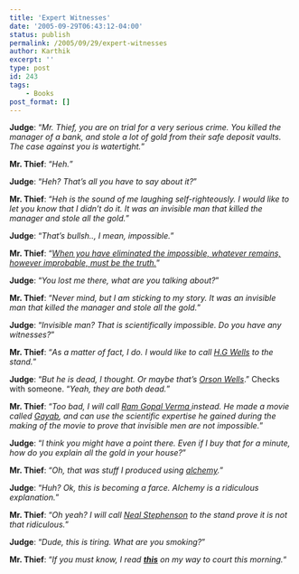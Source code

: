 ```yaml
---
title: 'Expert Witnesses'
date: '2005-09-29T06:43:12-04:00'
status: publish
permalink: /2005/09/29/expert-witnesses
author: Karthik
excerpt: ''
type: post
id: 243
tags:
    - Books
post_format: []
---
```

**Judge**: “*Mr. Thief, you are on trial for a very serious crime. You killed the manager of a bank, and stole a lot of gold from their safe deposit vaults. The case against you is watertight.*”

**Mr. Thief**: “*Heh.*”

**Judge**: “*Heh? That’s all you have to say about it?*”

**Mr. Thief**: “*Heh is the sound of me laughing self-righteously. I would like to let you know that I didn’t do it. It was an invisible man that killed the manager and stole all the gold.*”

**Judge**: “*That’s bullsh.., I mean, impossible.*”

**Mr. Thief**: “[*When you have eliminated the impossible, whatever remains, however improbable, must be the truth.*](http://www.quotationspage.com/quote/83.html)”

**Judge**: “*You lost me there, what are you talking about?*”

**Mr. Thief**: “*Never mind, but I am sticking to my story. It was an invisible man that killed the manager and stole all the gold.*”

**Judge**: “*Invisible man? That is scientifically impossible. Do you have any witnesses?*”

**Mr. Thief**: “*As a matter of fact, I do. I would like to call [H.G Wells](http://en.wikipedia.org/wiki/H.g._wells) to the stand.*”

**Judge**: “*But he is dead, I thought. Or maybe that’s [Orson Wells](http://en.wikipedia.org/wiki/Orson_Wells)*.” Checks with someone. “*Yeah, they are both dead.*”

**Mr. Thief**: “*Too bad, I will call [Ram Gopal Verma ](http://en.wikipedia.org/wiki/Ram_Gopal_Verma)instead. He made a movie called [Gayab](http://www.imdb.com/title/tt0414040/), and can use the scientific expertise he gained during the making of the movie to prove that invisible men are not impossible.*”

**Judge**: “*I think you might have a point there. Even if I buy that for a minute, how do you explain all the gold in your house?*”

**Mr. Thief**: “*Oh, that was stuff I produced using [alchemy](http://en.wikipedia.org/wiki/Alchemy).*”

**Judge**: “*Huh? Ok, this is becoming a farce. Alchemy is a ridiculous explanation.*”

**Mr. Thief**: “*Oh yeah? I will call [Neal Stephenson](http://www.nealstephenson.com) to the stand prove it is not that ridiculous.*”

**Judge**: “*Dude, this is tiring. What are you smoking?*”

**Mr. Thief**: “*If you must know, I read [**this**](http://books.guardian.co.uk/comment/story/0,16488,1580591,00.html) on my way to court this morning.*“